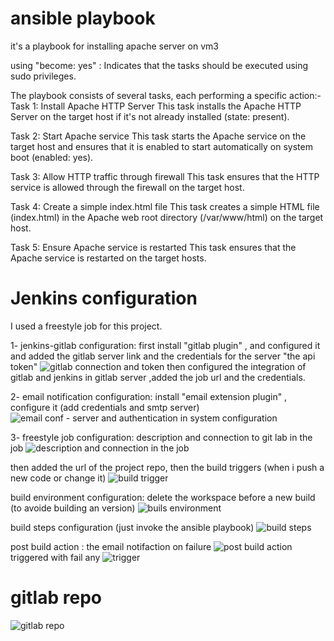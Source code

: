 # ansible playbook
it's a playbook for installing apache server on vm3

using "become: yes" : Indicates that the tasks should be executed using sudo privileges.

The playbook consists of several tasks, each performing a specific action:-
Task 1: Install Apache HTTP Server
This task installs the Apache HTTP Server on the target host if it's not already installed (state: present).

Task 2: Start Apache service
This task starts the Apache service on the target host and ensures that it is enabled to start automatically on system boot (enabled: yes).

Task 3: Allow HTTP traffic through firewall
This task ensures that the HTTP service is allowed through the firewall on the target host.

Task 4: Create a simple index.html file
This task creates a simple HTML file (index.html) in the Apache web root directory (/var/www/html) on the target host.

Task 5: Ensure Apache service is restarted
This task ensures that the Apache service is restarted on the target hosts.


# Jenkins configuration
I used a freestyle job for this project.

1- jenkins-gitlab configuration: first install "gitlab plugin" , and configured it and added the gitlab server link and the credentials for the server "the api token"
![gitlab connection and token](https://github.com/mahmoud649/mahmoud-ahmed-abdelsalam/assets/91491069/c8556cbc-0569-4fc5-a9c8-290ece606500)
then configured the integration of gitlab and jenkins in gitlab server ,added the job url and the credentials.


2- email notification configuration: install "email extension plugin" , configure it (add credentials and smtp server)
![email conf - server and authentication in system configuration ](https://github.com/mahmoud649/mahmoud-ahmed-abdelsalam/assets/91491069/8c82a3e7-8f4d-4a25-be09-fbcc9bd750c8)


3- freestyle job configuration: description and connection to git lab in the job
![description and connection in the job](https://github.com/mahmoud649/mahmoud-ahmed-abdelsalam/assets/91491069/ff21804c-acbc-4f22-a5c1-b3e61d41cb34) 

then added the url of the project repo, then the build triggers (when i push a new code or change it)
![build trigger ](https://github.com/mahmoud649/mahmoud-ahmed-abdelsalam/assets/91491069/fec842b5-06a2-4b77-9020-8163210e3d7e)

build environment configuration: delete the workspace before a new build (to avoide building an version)
![buils environment ](https://github.com/mahmoud649/mahmoud-ahmed-abdelsalam/assets/91491069/ebd09daf-5a4b-455d-b3cb-b779932fde04)

build steps configuration (just invoke the ansible playbook)
![build steps](https://github.com/mahmoud649/mahmoud-ahmed-abdelsalam/assets/91491069/b363a678-fd8c-4399-bbc1-9d5db6eaa316)

post build action : the email notifaction on failure
![post build action](https://github.com/mahmoud649/mahmoud-ahmed-abdelsalam/assets/91491069/fbeddf24-c1ca-4d67-99f8-1c419c6ad015)
triggered with fail any 
![trigger ](https://github.com/mahmoud649/mahmoud-ahmed-abdelsalam/assets/91491069/fb882c4e-1d50-4544-980c-c5d9a221f89c)



# gitlab repo 
![gitlab repo](https://github.com/mahmoud649/mahmoud-ahmed-abdelsalam/assets/91491069/28aeedff-5089-41cc-b1cc-9dd812cffd00)
